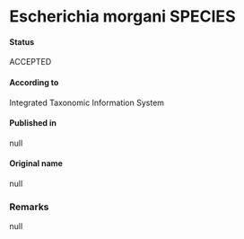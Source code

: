 Escherichia morgani SPECIES
=======

#### Status
ACCEPTED

#### According to
Integrated Taxonomic Information System

#### Published in
null

#### Original name
null

### Remarks
null